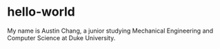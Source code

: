 # hello-world
My name is Austin Chang, a junior studying Mechanical Engineering and Computer Science at Duke University. 
